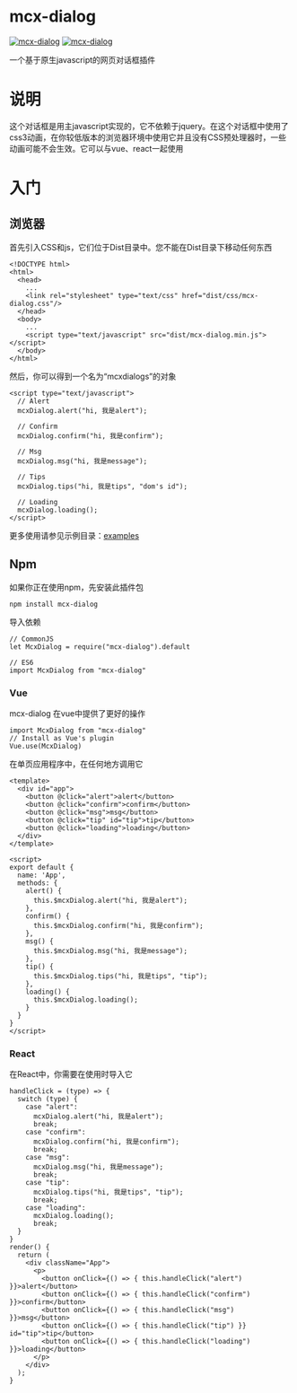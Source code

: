 # mcx-dialog

<p>
  <a href="https://github.com/code-mcx/mcx-dialog"><img src="https://img.shields.io/badge/language-javascript-green.svg" alt="mcx-dialog"></a>
  <a href="https://github.com/code-mcx/mcx-dialog"><img src="https://img.shields.io/badge/npm-v0.1.0-blue.svg" alt="mcx-dialog"></a>
</p>

一个基于原生javascript的网页对话框插件 

# 说明

这个对话框是用主javascript实现的，它不依赖于jquery。在这个对话框中使用了css3动画，在你较低版本的浏览器环境中使用它并且没有CSS预处理器时，一些动画可能不会生效。它可以与vue、react一起使用

# 入门

## 浏览器

首先引入CSS和js，它们位于Dist目录中。您不能在Dist目录下移动任何东西

```
<!DOCTYPE html>
<html>
  <head>
    ...
    <link rel="stylesheet" type="text/css" href="dist/css/mcx-dialog.css"/>
  </head>
  <body>
    ...
    <script type="text/javascript" src="dist/mcx-dialog.min.js"></script>
  </body>
</html>
```

然后，你可以得到一个名为“mcxdialogs”的对象

```
<script type="text/javascript">
  // Alert
  mcxDialog.alert("hi, 我是alert");

  // Confirm
  mcxDialog.confirm("hi, 我是confirm");

  // Msg
  mcxDialog.msg("hi, 我是message");

  // Tips
  mcxDialog.tips("hi, 我是tips", "dom's id");

  // Loading
  mcxDialog.loading();
</script>
```
更多使用请参见示例目录：[examples](https://github.com/code-mcx/mcx-dialog/tree/master/examples)

## Npm

如果你正在使用npm，先安装此插件包

```
npm install mcx-dialog
```

导入依赖

```
// CommonJS
let McxDialog = require("mcx-dialog").default

// ES6
import McxDialog from "mcx-dialog"
```

### Vue

mcx-dialog 在vue中提供了更好的操作

```
import McxDialog from "mcx-dialog"
// Install as Vue's plugin
Vue.use(McxDialog)
```

在单页应用程序中，在任何地方调用它 

```
<template>
  <div id="app">
    <button @click="alert">alert</button>
    <button @click="confirm">confirm</button>
    <button @click="msg">msg</button>
    <button @click="tip" id="tip">tip</button>
    <button @click="loading">loading</button>
  </div>
</template>

<script>
export default {
  name: 'App',
  methods: {
    alert() {
      this.$mcxDialog.alert("hi, 我是alert");
    },
    confirm() {
      this.$mcxDialog.confirm("hi, 我是confirm");
    },
    msg() {
      this.$mcxDialog.msg("hi, 我是message");
    },
    tip() {
      this.$mcxDialog.tips("hi, 我是tips", "tip");
    },
    loading() {
      this.$mcxDialog.loading();
    }
  }
}
</script>
```
### React

在React中，你需要在使用时导入它

```
handleClick = (type) => {
  switch (type) {
    case "alert":
      mcxDialog.alert("hi, 我是alert");
      break;
    case "confirm":
      mcxDialog.confirm("hi, 我是confirm");
      break;
    case "msg":
      mcxDialog.msg("hi, 我是message");
      break;
    case "tip":
      mcxDialog.tips("hi, 我是tips", "tip");
      break;
    case "loading":
      mcxDialog.loading();
      break;
  }
}
render() {
  return (
    <div className="App">
      <p>
        <button onClick={() => { this.handleClick("alert") }}>alert</button>
        <button onClick={() => { this.handleClick("confirm") }}>confirm</button>
        <button onClick={() => { this.handleClick("msg") }}>msg</button>
        <button onClick={() => { this.handleClick("tip") }} id="tip">tip</button>
        <button onClick={() => { this.handleClick("loading") }}>loading</button>
      </p>
    </div>
  );
}
```
